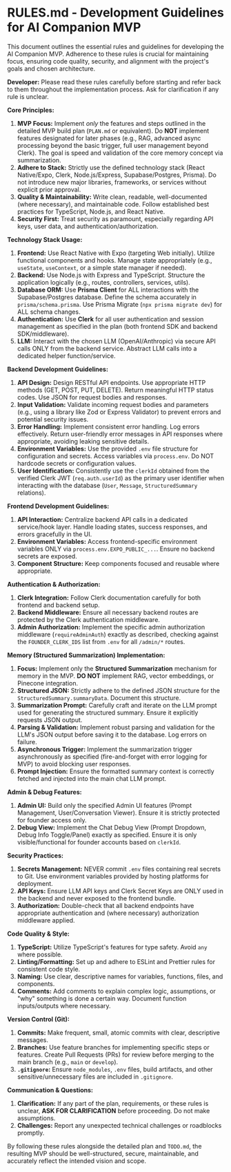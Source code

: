 # RULES.md - Development Guidelines for AI Companion MVP

This document outlines the essential rules and guidelines for developing the AI Companion MVP. Adherence to these rules is crucial for maintaining focus, ensuring code quality, security, and alignment with the project's goals and chosen architecture.

**Developer:** Please read these rules carefully before starting and refer back to them throughout the implementation process. Ask for clarification if any rule is unclear.

**Core Principles:**

1.  **MVP Focus:** Implement *only* the features and steps outlined in the detailed MVP build plan (`PLAN.md` or equivalent). Do **NOT** implement features designated for later phases (e.g., RAG, advanced async processing beyond the basic trigger, full user management beyond Clerk). The goal is speed and validation of the core memory concept via summarization.
2.  **Adhere to Stack:** Strictly use the defined technology stack (React Native/Expo, Clerk, Node.js/Express, Supabase/Postgres, Prisma). Do not introduce new major libraries, frameworks, or services without explicit prior approval.
3.  **Quality & Maintainability:** Write clean, readable, well-documented (where necessary), and maintainable code. Follow established best practices for TypeScript, Node.js, and React Native.
4.  **Security First:** Treat security as paramount, especially regarding API keys, user data, and authentication/authorization.

**Technology Stack Usage:**

1.  **Frontend:** Use React Native with Expo (targeting Web initially). Utilize functional components and hooks. Manage state appropriately (e.g., `useState`, `useContext`, or a simple state manager if needed).
2.  **Backend:** Use Node.js with Express and TypeScript. Structure the application logically (e.g., routes, controllers, services, utils).
3.  **Database ORM:** Use **Prisma Client** for ALL interactions with the Supabase/Postgres database. Define the schema accurately in `prisma/schema.prisma`. Use Prisma Migrate (`npx prisma migrate dev`) for ALL schema changes.
4.  **Authentication:** Use **Clerk** for all user authentication and session management as specified in the plan (both frontend SDK and backend SDK/middleware).
5.  **LLM:** Interact with the chosen LLM (OpenAI/Anthropic) via secure API calls ONLY from the backend service. Abstract LLM calls into a dedicated helper function/service.

**Backend Development Guidelines:**

1.  **API Design:** Design RESTful API endpoints. Use appropriate HTTP methods (GET, POST, PUT, DELETE). Return meaningful HTTP status codes. Use JSON for request bodies and responses.
2.  **Input Validation:** Validate incoming request bodies and parameters (e.g., using a library like Zod or Express Validator) to prevent errors and potential security issues.
3.  **Error Handling:** Implement consistent error handling. Log errors effectively. Return user-friendly error messages in API responses where appropriate, avoiding leaking sensitive details.
4.  **Environment Variables:** Use the provided `.env` file structure for configuration and secrets. Access variables via `process.env`. Do NOT hardcode secrets or configuration values.
5.  **User Identification:** Consistently use the `clerkId` obtained from the verified Clerk JWT (`req.auth.userId`) as the primary user identifier when interacting with the database (`User`, `Message`, `StructuredSummary` relations).

**Frontend Development Guidelines:**

1.  **API Interaction:** Centralize backend API calls in a dedicated service/hook layer. Handle loading states, success responses, and errors gracefully in the UI.
2.  **Environment Variables:** Access frontend-specific environment variables ONLY via `process.env.EXPO_PUBLIC_...`. Ensure no backend secrets are exposed.
3.  **Component Structure:** Keep components focused and reusable where appropriate.

**Authentication & Authorization:**

1.  **Clerk Integration:** Follow Clerk documentation carefully for both frontend and backend setup.
2.  **Backend Middleware:** Ensure all necessary backend routes are protected by the Clerk authentication middleware.
3.  **Admin Authorization:** Implement the specific admin authorization middleware (`requireAdminAuth`) exactly as described, checking against the `FOUNDER_CLERK_IDS` list from `.env` for all `/admin/*` routes.

**Memory (Structured Summarization) Implementation:**

1.  **Focus:** Implement only the **Structured Summarization** mechanism for memory in the MVP. **DO NOT** implement RAG, vector embeddings, or Pinecone integration.
2.  **Structured JSON:** Strictly adhere to the defined JSON structure for the `StructuredSummary.summaryData`. Document this structure.
3.  **Summarization Prompt:** Carefully craft and iterate on the LLM prompt used for generating the structured summary. Ensure it explicitly requests JSON output.
4.  **Parsing & Validation:** Implement robust parsing and validation for the LLM's JSON output before saving it to the database. Log errors on failure.
5.  **Asynchronous Trigger:** Implement the summarization trigger asynchronously as specified (fire-and-forget with error logging for MVP) to avoid blocking user responses.
6.  **Prompt Injection:** Ensure the formatted summary context is correctly fetched and injected into the main chat LLM prompt.

**Admin & Debug Features:**

1.  **Admin UI:** Build only the specified Admin UI features (Prompt Management, User/Conversation Viewer). Ensure it is strictly protected for founder access only.
2.  **Debug View:** Implement the Chat Debug View (Prompt Dropdown, Debug Info Toggle/Panel) exactly as specified. Ensure it is only visible/functional for founder accounts based on `clerkId`.

**Security Practices:**

1.  **Secrets Management:** NEVER commit `.env` files containing real secrets to Git. Use environment variables provided by hosting platforms for deployment.
2.  **API Keys:** Ensure LLM API keys and Clerk Secret Keys are ONLY used in the backend and never exposed to the frontend bundle.
3.  **Authorization:** Double-check that all backend endpoints have appropriate authentication and (where necessary) authorization middleware applied.

**Code Quality & Style:**

1.  **TypeScript:** Utilize TypeScript's features for type safety. Avoid `any` where possible.
2.  **Linting/Formatting:** Set up and adhere to ESLint and Prettier rules for consistent code style.
3.  **Naming:** Use clear, descriptive names for variables, functions, files, and components.
4.  **Comments:** Add comments to explain complex logic, assumptions, or "why" something is done a certain way. Document function inputs/outputs where necessary.

**Version Control (Git):**

1.  **Commits:** Make frequent, small, atomic commits with clear, descriptive messages.
2.  **Branches:** Use feature branches for implementing specific steps or features. Create Pull Requests (PRs) for review before merging to the main branch (e.g., `main` or `develop`).
3.  **`.gitignore`:** Ensure `node_modules`, `.env` files, build artifacts, and other sensitive/unnecessary files are included in `.gitignore`.

**Communication & Questions:**

1.  **Clarification:** If any part of the plan, requirements, or these rules is unclear, **ASK FOR CLARIFICATION** before proceeding. Do not make assumptions.
2.  **Challenges:** Report any unexpected technical challenges or roadblocks promptly.

By following these rules alongside the detailed plan and `TODO.md`, the resulting MVP should be well-structured, secure, maintainable, and accurately reflect the intended vision and scope.
